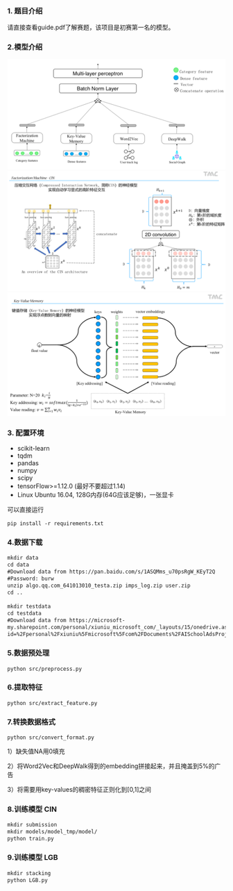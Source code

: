 ### 1. 题目介绍

请直接查看guide.pdf了解赛题，该项目是初赛第一名的模型。

### 2.模型介绍

![avatar](picture/framework.png)
![avatar](picture/CIN.png)
![avatar](picture/key-value.png)

### 3. 配置环境

- scikit-learn
- tqdm
- pandas
- numpy
- scipy
- tensorFlow>=1.12.0 (最好不要超过1.14)
- Linux Ubuntu 16.04, 128G内存(64G应该足够)，一张显卡 

可以直接运行
```shell
pip install -r requirements.txt
```

### 4.数据下载
```shell
mkdir data 
cd data
#Download data from https://pan.baidu.com/s/1ASQMms_u70psRgW_KEyT2Q 
#Password: burw
unzip algo.qq.com_641013010_testa.zip imps_log.zip user.zip
cd ..

mkdir testdata 
cd testdata
#Download data from https://microsoft-my.sharepoint.com/personal/xiuniu_microsoft_com/_layouts/15/onedrive.aspx?id=%2Fpersonal%2Fxiuniu%5Fmicrosoft%5Fcom%2FDocuments%2FAISchoolAdsProject%2FTestDataV2&originalPath=aHR0cHM6Ly9taWNyb3NvZnQtbXkuc2hhcmVwb2ludC5jb20vOmY6L3AveGl1bml1L0VpQ0U2cElFNXVoR28zY2h3cm5xMF9NQk5FakViRHVsaXBDWDJ0eGJFanMxZ3c%5FcnRpbWU9RFNKNVFxVDYyRWc 
```

### 5.数据预处理

```shell
python src/preprocess.py
```

### 6.提取特征

```shell
python src/extract_feature.py
```

### 7.转换数据格式

```shell
python src/convert_format.py
```

1）缺失值NA用0填充

2）将Word2Vec和DeepWalk得到的embedding拼接起来，并且掩盖到5%的广告

3）将需要用key-values的稠密特征正则化到[0,1]之间

### 8.训练模型 CIN

```shell
mkdir submission
mkdir models/model_tmp/model/
python train.py
```

### 9.训练模型 LGB

```shell
mkdir stacking
python LGB.py
```

